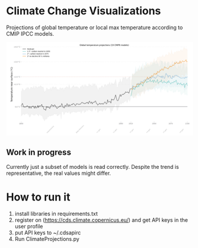 # Climate Change Visualizations
Projections of global temperature or local max temperature according to CMIP IPCC models.

![Global temperature projections (CMIP6 models)](charts/latest.png)

## Work in progress
Currently just a subset of models is read correctly. Despite the trend is representative, the real values might differ. 

# How to run it
1. install libraries in requirements.txt
2. register on (https://cds.climate.copernicus.eu/) and get API keys in the user profile
3. put API keys to ~/.cdsapirc
4. Run ClimateProjections.py

